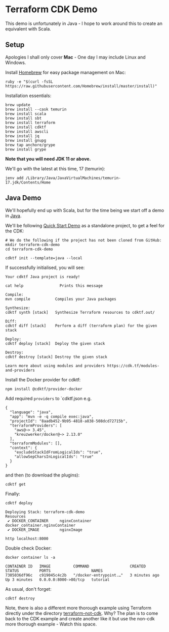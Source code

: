 # Terraform CDK Demo

This demo is unfortunately in Java - I hope to work around this to create an equivalent with Scala.

## Setup

Apologies I shall only cover **Mac** - One day I may include Linux and Windows.

Install [Homebrew](https://brew.sh) for easy package management on Mac:

```shell
ruby -e "$(curl -fsSL https://raw.githubusercontent.com/Homebrew/install/master/install)"
```

Installation essentials:

```shell
brew update
brew install --cask temurin
brew install scala
brew install sbt
brew install terraform
brew install cdktf
brew install awscli
brew install jq
brew install gnupg
brew tap anchore/grype
brew install grype
```

**Note that you will need JDK 11 or above.**

We'll go with the latest at this time, 17 (temurin):
```shell
jenv add /Library/Java/JavaVirtualMachines/temurin-17.jdk/Contents/Home
```

## Java Demo

We'll hopefully end up with Scala, but for the time being we start off a demo in [Java](https://github.com/hashicorp/terraform-cdk/blob/main/docs/getting-started/java.md).

We'll be following [Quick Start Demo](https://learn.hashicorp.com/tutorials/terraform/cdktf-install?in=terraform/cdktf) as a standalone project, to get a feel for the CDK:
```shell
# We do the following if the project has not been cloned from GitHub:
mkdir terraform-cdk-demo
cd terraform-cdk-demo

cdktf init --template=java --local
```

If successfully initialised, you will see:
```shell
Your cdktf Java project is ready!

cat help                Prints this message

Compile:
mvn compile           Compiles your Java packages

Synthesize:
cdktf synth [stack]   Synthesize Terraform resources to cdktf.out/

Diff:
cdktf diff [stack]    Perform a diff (terraform plan) for the given stack

Deploy:
cdktf deploy [stack]  Deploy the given stack

Destroy:
cdktf destroy [stack] Destroy the given stack

Learn more about using modules and providers https://cdk.tf/modules-and-providers
```

Install the Docker provider for cdktf:
```shell
npm install @cdktf/provider-docker
```

Add required `providers` to `cdktf.json e.g.
```shell
{
  "language": "java",
  "app": "mvn -e -q compile exec:java",
  "projectId": "8aadb452-9b95-4818-a838-508dcd72715b",
  "terraformProviders": [
    "aws@~> 3.45",
    "kreuzwerker/docker@~> 2.13.0"
  ],
  "terraformModules": [],
  "context": {
    "excludeStackIdFromLogicalIds": "true",
    "allowSepCharsInLogicalIds": "true"
  }
}
```
and then (to download the plugins):
```shell
cdktf get
```

Finally:
```shell
cdktf deploy

Deploying Stack: terraform-cdk-demo
Resources
 ✔ DOCKER_CONTAINER     nginxContainer      docker_container.nginxContainer
 ✔ DOCKER_IMAGE         nginxImage 
```

```shell
http localhost:8000
```

Double check Docker:
```shell
docker container ls -a
                           
CONTAINER ID   IMAGE          COMMAND                  CREATED         STATUS         PORTS                  NAMES
7305036df96c   c919045c4c2b   "/docker-entrypoint.…"   3 minutes ago   Up 3 minutes   0.0.0.0:8000->80/tcp   tutorial
```

As usual, don't forget:
```shell
cdktf destroy
```

Note, there is also a different more thorough example using Terraform directly under the directory [terraform-not-cdk](terraform-not-cdk).
Why? The plan is to come back to the CDK example and create another like it but use the non-cdk more thorough example - Watch this space.